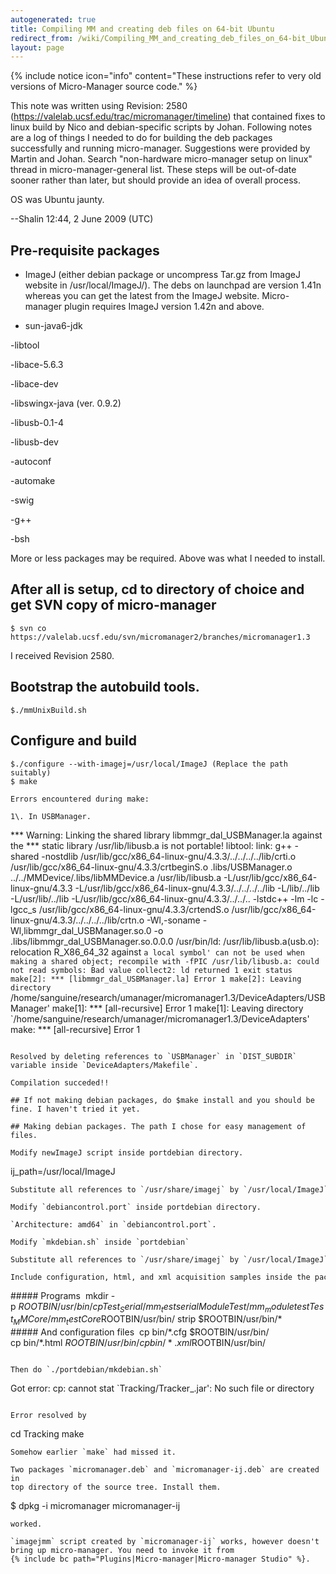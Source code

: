 ```yaml
---
autogenerated: true
title: Compiling MM and creating deb files on 64-bit Ubuntu
redirect_from: /wiki/Compiling_MM_and_creating_deb_files_on_64-bit_Ubuntu
layout: page
---
```


{% include notice icon="info" content="These instructions refer to very old versions of Micro-Manager source code." %}

This note was written using Revision: 2580
(https://valelab.ucsf.edu/trac/micromanager/timeline) that contained
fixes to linux build by Nico and debian-specific scripts by Johan.
Following notes are a log of things I needed to do for building the deb
packages successfully and running micro-manager. Suggestions were
provided by Martin and Johan. Search "non-hardware micro-manager setup
on linux" thread in micro-manager-general list. These steps will be
out-of-date sooner rather than later, but should provide an idea of
overall process.

OS was Ubuntu jaunty.

--Shalin 12:44, 2 June 2009 (UTC)

## Pre-requisite packages

- ImageJ (either debian package or uncompress Tar.gz from ImageJ
website in /usr/local/ImageJ/). The debs on launchpad are version 1.41n
whereas you can get the latest from the ImageJ website. Micro-manager
plugin requires ImageJ version 1.42n and above.

- sun-java6-jdk

-libtool

-libace-5.6.3

-libace-dev

-libswingx-java (ver. 0.9.2)

-libusb-0.1-4

-libusb-dev

-autoconf

-automake

-swig

-g++

-bsh

More or less packages may be required. Above was what I needed to
install.

## After all is setup, cd to directory of choice and get SVN copy of micro-manager

```
$ svn co https://valelab.ucsf.edu/svn/micromanager2/branches/micromanager1.3
```

I received Revision 2580.

## Bootstrap the autobuild tools.

```
$./mmUnixBuild.sh
```

## Configure and build

```
$./configure --with-imagej=/usr/local/ImageJ (Replace the path suitably)
$ make

Errors encountered during make:

1\. In USBManager.

```
*** Warning: Linking the shared library libmmgr_dal_USBManager.la
against the *** static library /usr/lib/libusb.a is not portable!
libtool: link: g++ -shared -nostdlib
/usr/lib/gcc/x86_64-linux-gnu/4.3.3/../../../../lib/crti.o
/usr/lib/gcc/x86_64-linux-gnu/4.3.3/crtbeginS.o .libs/USBManager.o
../../MMDevice/.libs/libMMDevice.a /usr/lib/libusb.a
-L/usr/lib/gcc/x86_64-linux-gnu/4.3.3
-L/usr/lib/gcc/x86_64-linux-gnu/4.3.3/../../../../lib -L/lib/../lib
-L/usr/lib/../lib -L/usr/lib/gcc/x86_64-linux-gnu/4.3.3/../../..
-lstdc++ -lm -lc -lgcc_s /usr/lib/gcc/x86_64-linux-gnu/4.3.3/crtendS.o
/usr/lib/gcc/x86_64-linux-gnu/4.3.3/../../../../lib/crtn.o -Wl,-soname
-Wl,libmmgr_dal_USBManager.so.0 -o
.libs/libmmgr_dal_USBManager.so.0.0.0 /usr/bin/ld:
/usr/lib/libusb.a(usb.o): relocation R_X86_64_32 against `a local
symbol' can not be used when making a shared object; recompile with
-fPIC /usr/lib/libusb.a: could not read symbols: Bad value collect2: ld
returned 1 exit status make[2]: *** [libmmgr_dal_USBManager.la]
Error 1 make[2]: Leaving directory
`/home/sanguine/research/umanager/micromanager1.3/DeviceAdapters/USBManager'
make[1]: *** [all-recursive] Error 1 make[1]: Leaving directory
`/home/sanguine/research/umanager/micromanager1.3/DeviceAdapters' make:
*** [all-recursive] Error 1
```

Resolved by deleting references to `USBManager` in `DIST_SUBDIR`
variable inside `DeviceAdapters/Makefile`.

Compilation succeded!!

## If not making debian packages, do $make install and you should be fine. I haven't tried it yet.

## Making debian packages. The path I chose for easy management of files.

Modify newImageJ script inside portdebian directory.
```
ij_path=/usr/local/ImageJ 
```
Substitute all references to `/usr/share/imagej` by `/usr/local/ImageJ` 

Modify `debiancontrol.port` inside portdebian directory.

`Architecture: amd64` in `debiancontrol.port`.

Modify `mkdebian.sh` inside `portdebian`

Substitute all references to `/usr/share/imagej` by `/usr/local/ImageJ`   

Include configuration, html, and xml acquisition samples inside the package.
```
##### Programs 
mkdir -p $ROOTBIN/usr/bin/
cp Test_Serial/mm_testserial ModuleTest/mm_moduletest Test_MMCore/mm_testCore $ROOTBIN/usr/bin/
strip $ROOTBIN/usr/bin/*
##### And configuration files 
cp bin/*.cfg $ROOTBIN/usr/bin/
cp bin/*.html $ROOTBIN/usr/bin/
cp bin/*.xml $ROOTBIN/usr/bin/
```

Then do `./portdebian/mkdebian.sh`

```
Got error: cp: cannot stat \`Tracking/Tracker\_.jar': No such file or directory
```

Error resolved by
```
cd Tracking
make
```
Somehow earlier `make` had missed it.

Two packages `micromanager.deb` and `micromanager-ij.deb` are created in
top directory of the source tree. Install them.

```
$ dpkg -i micromanager micromanager-ij
```
worked.

`imagejmm` script created by `micromanager-ij` works, however doesn't
bring up micro-manager. You need to invoke it from
{% include bc path="Plugins|Micro-manager|Micro-manager Studio" %}.

